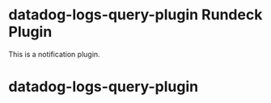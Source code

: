 # datadog-logs-query-plugin Rundeck Plugin

This is a notification plugin.

# datadog-logs-query-plugin
